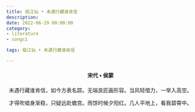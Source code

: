 ```yaml
---
title: 临江仙 • 未遇行藏谁肯信
description:
date: 2022-06-29 00:00:00
category:
- literature
- songci

tags: 临江仙 • 未遇行藏谁肯信

---
```


<div id="poem-author">
    宋代 • 侯蒙
</div>
<div id="poem-body">
<p class="poem-paragraph">未遇行藏谁肯信，如今方表名踪。无端良匠画形容。当风轻借力，一举入高空。</p>
<p class="poem-paragraph">才得吹嘘身渐稳，只疑远赴蟾宫。雨馀时候夕阳红。几人平地上，看我碧霄中。</p>

</div>

<style>

#poem-author {
    width: 100%;
    text-align: center;
    margin: 20px 0;
    font-weight: bold;
}
#poem-body {
    width: 100%;
    text-align: center;
}
.poem-paragraph {
    font-family: "仿宋"
}

</style>
